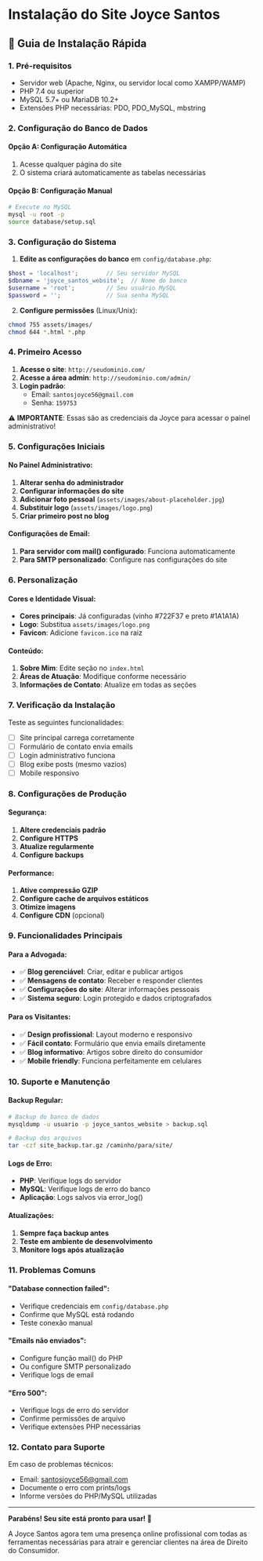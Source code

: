 # Instalação do Site Joyce Santos

## 🚀 Guia de Instalação Rápida

### 1. Pré-requisitos
- Servidor web (Apache, Nginx, ou servidor local como XAMPP/WAMP)
- PHP 7.4 ou superior
- MySQL 5.7+ ou MariaDB 10.2+
- Extensões PHP necessárias: PDO, PDO_MySQL, mbstring

### 2. Configuração do Banco de Dados

#### Opção A: Configuração Automática
1. Acesse qualquer página do site
2. O sistema criará automaticamente as tabelas necessárias

#### Opção B: Configuração Manual
```bash
# Execute no MySQL
mysql -u root -p
source database/setup.sql
```

### 3. Configuração do Sistema

1. **Edite as configurações do banco** em `config/database.php`:
```php
$host = 'localhost';        // Seu servidor MySQL
$dbname = 'joyce_santos_website';  // Nome do banco
$username = 'root';         // Seu usuário MySQL
$password = '';             // Sua senha MySQL
```

2. **Configure permissões** (Linux/Unix):
```bash
chmod 755 assets/images/
chmod 644 *.html *.php
```

### 4. Primeiro Acesso

1. **Acesse o site**: `http://seudominio.com/`
2. **Acesse a área admin**: `http://seudominio.com/admin/`
3. **Login padrão**:
   - Email: `santosjoyce56@gmail.com`
   - Senha: `159753`

⚠️ **IMPORTANTE**: Essas são as credenciais da Joyce para acessar o painel administrativo!

### 5. Configurações Iniciais

#### No Painel Administrativo:
1. **Alterar senha do administrador**
2. **Configurar informações do site**
3. **Adicionar foto pessoal** (`assets/images/about-placeholder.jpg`)
4. **Substituir logo** (`assets/images/logo.png`)
5. **Criar primeiro post no blog**

#### Configurações de Email:
1. **Para servidor com mail() configurado**: Funciona automaticamente
2. **Para SMTP personalizado**: Configure nas configurações do site

### 6. Personalização

#### Cores e Identidade Visual:
- **Cores principais**: Já configuradas (vinho #722F37 e preto #1A1A1A)
- **Logo**: Substitua `assets/images/logo.png`
- **Favicon**: Adicione `favicon.ico` na raiz

#### Conteúdo:
1. **Sobre Mim**: Edite seção no `index.html`
2. **Áreas de Atuação**: Modifique conforme necessário
3. **Informações de Contato**: Atualize em todas as seções

### 7. Verificação da Instalação

Teste as seguintes funcionalidades:
- [ ] Site principal carrega corretamente
- [ ] Formulário de contato envia emails
- [ ] Login administrativo funciona
- [ ] Blog exibe posts (mesmo vazios)
- [ ] Mobile responsivo

### 8. Configurações de Produção

#### Segurança:
1. **Altere credenciais padrão**
2. **Configure HTTPS**
3. **Atualize regularmente**
4. **Configure backups**

#### Performance:
1. **Ative compressão GZIP**
2. **Configure cache de arquivos estáticos**
3. **Otimize imagens**
4. **Configure CDN** (opcional)

### 9. Funcionalidades Principais

#### Para a Advogada:
- ✅ **Blog gerenciável**: Criar, editar e publicar artigos
- ✅ **Mensagens de contato**: Receber e responder clientes
- ✅ **Configurações do site**: Alterar informações pessoais
- ✅ **Sistema seguro**: Login protegido e dados criptografados

#### Para os Visitantes:
- ✅ **Design profissional**: Layout moderno e responsivo
- ✅ **Fácil contato**: Formulário que envia emails diretamente
- ✅ **Blog informativo**: Artigos sobre direito do consumidor
- ✅ **Mobile friendly**: Funciona perfeitamente em celulares

### 10. Suporte e Manutenção

#### Backup Regular:
```bash
# Backup do banco de dados
mysqldump -u usuario -p joyce_santos_website > backup.sql

# Backup dos arquivos
tar -czf site_backup.tar.gz /caminho/para/site/
```

#### Logs de Erro:
- **PHP**: Verifique logs do servidor
- **MySQL**: Verifique logs de erro do banco
- **Aplicação**: Logs salvos via error_log()

#### Atualizações:
1. **Sempre faça backup antes**
2. **Teste em ambiente de desenvolvimento**
3. **Monitore logs após atualização**

### 11. Problemas Comuns

#### "Database connection failed":
- Verifique credenciais em `config/database.php`
- Confirme que MySQL está rodando
- Teste conexão manual

#### "Emails não enviados":
- Configure função mail() do PHP
- Ou configure SMTP personalizado
- Verifique logs de email

#### "Erro 500":
- Verifique logs de erro do servidor
- Confirme permissões de arquivo
- Verifique extensões PHP necessárias

### 12. Contato para Suporte

Em caso de problemas técnicos:
- Email: santosjoyce56@gmail.com
- Documente o erro com prints/logs
- Informe versões do PHP/MySQL utilizadas

---

**Parabéns! Seu site está pronto para usar! 🎉**

A Joyce Santos agora tem uma presença online profissional com todas as ferramentas necessárias para atrair e gerenciar clientes na área de Direito do Consumidor.
